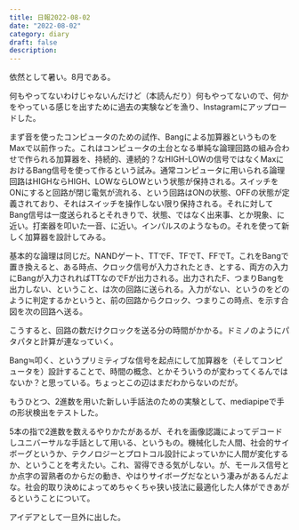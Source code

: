 ```yaml
---
title: 日報2022-08-02
date: "2022-08-02"
category: diary
draft: false
description:
---
```


依然として暑い。8月である。

何もやってないわけじゃないんだけど（本読んだり）何もやってないので、何かをやっている感じを出すために過去の実験などを漁り、Instagramにアップロードした。

まず音を使ったコンピュータのための試作、Bangによる加算器というものをMaxで以前作った。これはコンピュータの土台となる単純な論理回路の組み合わせで作られる加算器を、持続的、連続的？なHIGH-LOWの信号ではなくMaxにおけるBang信号を使って作るという試み。通常コンピュータに用いられる論理回路はHIGHならHIGH、LOWならLOWという状態が保持される。スイッチをONにすると回路が閉じ電気が流れる、という回路はONの状態、OFFの状態が定義されており、それはスイッチを操作しない限り保持される。それに対してBang信号は一度送られるとそれきりで、状態、ではなく出来事、とか現象、に近い。打楽器を叩いた一音、に近い。インパルスのようなもの。それを使って新しく加算器を設計してみる。

基本的な論理は同じだ。NANDゲート、TTでF、TFでT、FFでT。これをBangで置き換えると、ある時点、クロック信号が入力されたとき、とする、両方の入力にBangが入力されればTTなのでFが出力される。出力されたF、つまりBangを出力しない、ということ、は次の回路に送られる。入力がない、というのをどのように判定するかというと、前の回路からクロック、つまりこの時点、を示す合図を次の回路へ送る。

こうすると、回路の数だけクロックを送る分の時間がかかる。ドミノのようにパタパタと計算が連なっていく。

Bang≒叩く、というプリミティブな信号を起点にして加算器を（そしてコンピュータを）設計することで、時間の概念、とかそういうのが変わってくるんではないか？と思っている。ちょっとこの辺はまだわからないのだが。

もうひとつ、2進数を用いた新しい手話法のための実験として、mediapipeで手の形状検出をテストした。

5本の指で2進数を数えるやりかたがあるが、それを画像認識によってデコードしユニバーサルな手話として用いる、というもの。機械化した人間、社会的サイボーグというか、テクノロジーとプロトコル設計によっていかに人間が変化するか、ということを考えたい。これ、習得できる気がしない。が、モールス信号とか点字の習熟者のからだの動き、やはりサイボーグだなという凄みがあるんだよな。社会的取り決めによってめちゃくちゃ狭い技法に最適化した人体ができあがるということについて。

アイデアとして一旦外に出した。